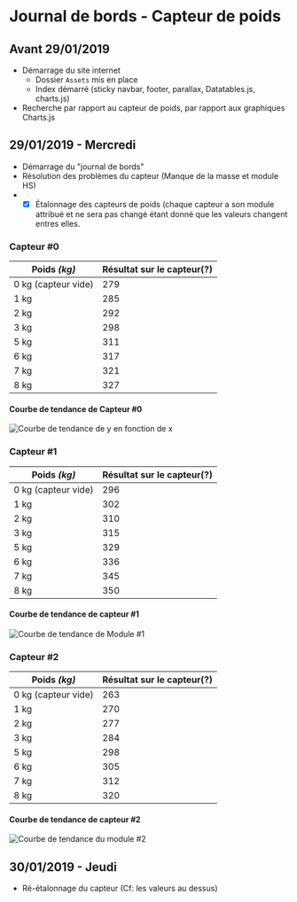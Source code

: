 
# Journal de bords - Capteur de poids 

## Avant 29/01/2019
- Démarrage du site internet
    - Dossier `Assets` mis en place
    - Index démarré (sticky navbar, footer, parallax, Datatables.js, charts.js)
- Recherche par rapport au capteur de poids, par rapport aux graphiques Charts.js

## 29/01/2019 - Mercredi
- Démarrage du "journal de bords"
- Résolution des problèmes du capteur (Manque de la masse et module HS)
-  - [x] Étalonnage des capteurs de poids (chaque capteur a son module attribué et ne sera pas changé étant donné que les valeurs changent entres elles. 
### Capteur #0
|Poids *(kg)*|Résultat sur le capteur(?)|
|--|--|
| 0 kg (capteur vide) | 279 |
| 1 kg | 285 |
| 2 kg | 292 |
| 3 kg | 298 |
| 5 kg | 311 |
| 6 kg | 317|
| 7 kg | 321 |
| 8 kg | 327 |

#### Courbe de tendance de Capteur #0
![Courbe de tendance de y en fonction de x](https://i.imgur.com/wkPabUv.png)

### Capteur #1
|Poids *(kg)*|Résultat sur le capteur(?)|
|--|--|
| 0 kg (capteur vide) | 296 |
| 1 kg | 302 |
| 2 kg | 310 |
| 3 kg | 315 |
| 5 kg | 329 |
| 6 kg | 336|
| 7 kg | 345 |
| 8 kg | 350 |

#### Courbe de tendance de capteur #1
![Courbe de tendance de Module #1](https://i.imgur.com/3rwIbeU.png)

### Capteur #2
|Poids *(kg)*|Résultat sur le capteur(?)|
|--|--|
| 0 kg (capteur vide) | 263 |
| 1 kg | 270 |
| 2 kg | 277 |
| 3 kg | 284 |
| 5 kg | 298 |
| 6 kg | 305|
| 7 kg | 312 |
| 8 kg | 320 |

#### Courbe de tendance de capteur #2
![Courbe de tendance du module #2](https://i.imgur.com/DvhTE50.png)

## 30/01/2019 - Jeudi
- Ré-étalonnage du capteur (Cf: les valeurs au dessus)
<!--stackedit_data:
eyJoaXN0b3J5IjpbNzQ5OTAwOTAyLDE4MTI0ODI2MjgsODIyMz
Q1NTc2LDE3MzAzMzczNDZdfQ==
-->